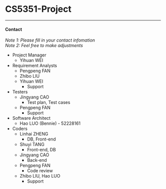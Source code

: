 # CS5351-Project
---
#### Contact
_Note 1: Please fill in your contact infomation_  
_Note 2: Feel free to make adjustments_
* Project Manager
    * Yihuan WEI
* Requirement Analysts
    * Pengpeng FAN
    * Zhibo LIU
    * Yihuan WEI
        * Support
* Testers
    * Jingyang CAO 
        * Test plan, Test cases
    * Pengpeng FAN
        * Support
* Software Architect
    * Hao LUO (Bennie) - 52228161
* Coders
    * Linhai ZHENG
        * DB, Front-end
    * Shuyi TANG
        * Front-end, DB
    * Jingyang CAO
        * Back-end 
    * Pengpeng FAN
        * Code review 
    * Zhibo LIU, Hao LUO
        * Support
